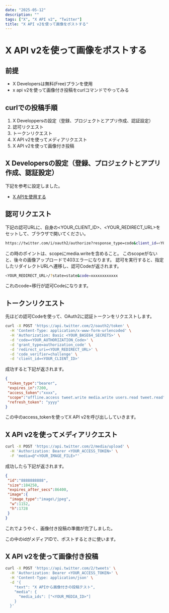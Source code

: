 ```yaml
---
date: "2025-05-12"
description: ""
tags: ["X", "X API v2", "Twitter"]
title: "X API v2を使って画像をポストする"
---
```


# X API v2を使って画像をポストする

## 前提

- X Developersは無料(Free)プランを使用
- x api v2を使って画像付き投稿をcurlコマンドでやってみる

## curlでの投稿手順

1. X Developpersの設定（登録、プロジェクトとアプリ作成、認証設定）
2. 認可リクエスト
3. トークンリクエスト
4. X API v2を使ってメディアリクエスト
5. X API v2を使って画像付き投稿

## X Developersの設定（登録、プロジェクトとアプリ作成、認証設定）

下記を参考に設定しました。
 - [X APIを使用する](https://qiita.com/hisashi_matsui/items/55e445b6a34a522dcbd8#oauth-20-flow-with-pkce%E3%82%92%E4%BD%BF%E7%94%A8%E3%81%97%E3%82%A2%E3%82%AF%E3%82%BB%E3%82%B9%E3%83%88%E3%83%BC%E3%82%AF%E3%83%B3%E3%82%92%E5%8F%96%E5%BE%97%E3%81%99%E3%82%8B)

## 認可リクエスト

下記の認可URLに、自身の<YOUR\_CLIENT\_ID>、<YOUR\_REDIRECT\_URL>をセットして、ブラウザで開いてください。
```sh
https://twitter.com/i/oauth2/authorize?response_type=code&client_id=<YOUR_CLIENT_ID>&redirect_uri=<YOUR_REDIRECT_URL>&scope=tweet.read%20tweet.write%20users.read%20offline.access%20media.write&state=state&code_challenge=challenge&code_challenge_method=plain
```

この時のポイントは、scopeにmedia.writeを含めること。
このscopeがないと、後々の画像アップロードで403エラーになります。
認可を実行すると、指定したリダイレクトURLへ遷移し、認可Codeが返されます。
```bash
<YOUR_REDIRECT_URL>/?state=state&code=xxxxxxxxxxxx
```
これのcode=移行が認可Codeになります。

## トークンリクエスト

先ほどの認可Codeを使って、OAuth2に認証トークンをリクエストします。
```sh
curl -X POST 'https://api.twitter.com/2/oauth2/token' \
  -H 'Content-Type: application/x-www-form-urlencoded' \
  -H 'Authorization: Basic <YOUR_BASE64_SECRETS>' \
  -d 'code=<YOUR_AUTHORIZATION_Code>' \
  -d 'grant_type=authorization_code' \
  -d 'redirect_uri=<YOUR_REDIRECT_URL>' \
  -d 'code_verifier=challenge' \
  -d 'client_id=<YOUR_CLIENT_ID>'
```
成功すると下記が返されます。
```json
{
 "token_type":"bearer",
 "expires_in":7200,
 "access_token":"xxxx",
 "scope":"offline.access tweet.write media.write users.read tweet.read",
 "refresh_token": "yyyy"
}
```
この中のaccess\_tokenを使ってX API v2を呼び出ししていきます。

## X API v2を使ってメディアリクエスト

```sh
curl -X POST 'https://api.twitter.com/2/media/upload' \
  -H 'Authorization: Bearer <YOUR_ACCESS_TOKEN>' \
  -F 'media=@"<YOUR_IMAGE_FILE>"'
```

成功したら下記が返されます。

```json
{
 "id":"8888888888",
 "size":184258,
 "expires_after_secs":86400,
 "image":{
  "image_type":"image\/jpeg",
  "w":1152,
  "h":1728
 }
}
```

これでようやく、画像付き投稿の準備が完了しました。

この中のidがメディアIDで、ポストするときに使います。

## X API v2を使って画像付き投稿

```sh
curl -X POST 'https://api.twitter.com/2/tweets' \
  -H 'Authorization: Bearer <YOUR_ACCESS_TOKEN>' \
  -H 'Content-Type: application/json' \
  -d '{
    "text": "X APIから画像付きの投稿テスト",
    "media": {
      "media_ids": ["<YOUR_MEDIA_ID>"]
    }
  }'
```
